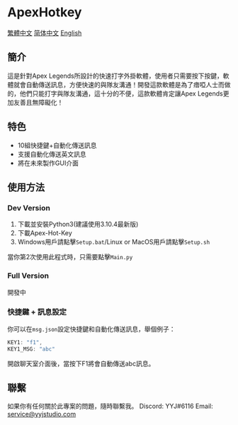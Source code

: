 # ApexHotkey
[繁體中文](/README.md) [简体中文](readme/zh_CN.md) [English](/readme/en_US.md)

## 簡介
這是針對Apex Legends所設計的快速打字外掛軟體，使用者只需要按下按鍵，軟體就會自動傳送訊息，方便快速的與隊友溝通！開發這款軟體是為了瘖啞人士而做的，他們只能打字與隊友溝通，這十分的不便，這款軟體肯定讓Apex Legends更加友善且無障礙化！

## 特色 
* 10組快捷鍵+自動化傳送訊息
* 支援自動化傳送英文訊息
* 將在未來製作GUI介面

## 使用方法
### Dev Version
1. 下載並安裝Python3(建議使用3.10.4最新版)
2. 下載Apex-Hot-Key
3. Windows用戶請點擊`Setup.bat`/Linux or MacOS用戶請點擊`Setup.sh` 

當你第2次使用此程式時，只需要點擊`Main.py`

### Full Version
開發中

### 快捷鍵 + 訊息設定 
你可以在`msg.json`設定快捷鍵和自動化傳送訊息，舉個例子： 
```js
KEY1: "f1",
KEY1_MSG: "abc"
```
開啟聊天室介面後，當按下F1將會自動傳送abc訊息。

## 聯繫
如果你有任何關於此專案的問題，隨時聯繫我。
Discord: YYJ#6116
Email: service@yyjstudio.com
